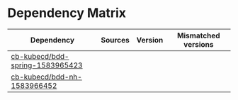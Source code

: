 # Dependency Matrix

Dependency | Sources | Version | Mismatched versions
---------- | ------- | ------- | -------------------
[cb-kubecd/bdd-spring-1583965423](https://github.com/cb-kubecd/bdd-spring-1583965423.git) |  | []() | 
[cb-kubecd/bdd-nh-1583966452](https://github.com/cb-kubecd/bdd-nh-1583966452.git) |  | []() | 
